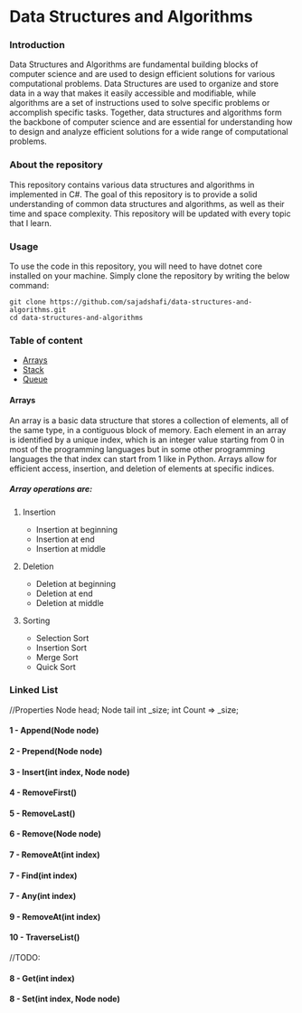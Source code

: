 # Data Structures and Algorithms

### Introduction
Data Structures and Algorithms are fundamental building blocks of computer science and are used to design efficient solutions for various computational problems. Data Structures are used to organize and store data in a way that makes it easily accessible and modifiable, while algorithms are a set of instructions used to solve specific problems or accomplish specific tasks. Together, data structures and algorithms form the backbone of computer science and are essential for understanding how to design and analyze efficient solutions for a wide range of computational problems.

### About the repository
This repository contains various data structures and algorithms in implemented in C#. The goal of this repository is to provide a solid understanding of common data structures and algorithms, as well as their time and space complexity. This repository will be updated with every topic that I learn.

### Usage
To use the code in this repository, you will need to have dotnet core installed on your machine. Simply clone the repository by writing the below command:
```
git clone https://github.com/sajadshafi/data-structures-and-algorithms.git
cd data-structures-and-algorithms
```
### Table of content
- [Arrays](#arrays)
- [Stack](#stack)
- [Queue](#queue)

#### Arrays
An array is a basic data structure that stores a collection of elements, all of the same type, in a contiguous block of memory. Each element in an array is identified by a unique index, which is an integer value starting from 0 in most of the programming languages but in some other programming languages the that index can start from 1 like in Python. Arrays allow for efficient access, insertion, and deletion of elements at specific indices.

##### Array operations are:
1. Insertion
   - Insertion at beginning
   - Insertion at end
   - Insertion at middle

2. Deletion
   - Deletion at beginning
   - Deletion at end
   - Deletion at middle

3. Sorting
   - Selection Sort
   - Insertion Sort
   - Merge Sort
   - Quick Sort


### Linked List

//Properties
Node head;
Node tail
int _size;
int Count => _size;

#### 1 - Append(Node node)
#### 2 - Prepend(Node node)
#### 3 - Insert(int index, Node node)
#### 4 - RemoveFirst()
#### 5 - RemoveLast()
#### 6 - Remove(Node node)
#### 7 - RemoveAt(int index)
#### 7 - Find(int index)
#### 7 - Any(int index)
#### 9 - RemoveAt(int index)
#### 10 - TraverseList()

//TODO:
#### 8 - Get(int index)
#### 8 - Set(int index, Node node)
